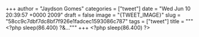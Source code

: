 
+++
author = "Jaydson Gomes"
categories = ["tweet"]
date = "Wed Jun 10 20:39:57 +0000 2009"
draft = false
image = "{TWEET_IMAGE}"
slug = "58cc9c7dbf7dc8bf7f926e1fadcec1593086c787"
tags = ["tweet"]
title = """&lt;?php sleep(86.400) ?&..."""
+++
&lt;?php sleep(86.400) ?&gt;
